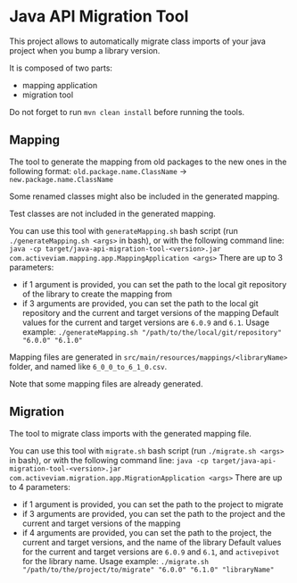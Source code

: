 # Java API Migration Tool

This project allows to automatically migrate class imports of your java project when you bump a library version.

It is composed of two parts:
 - mapping application
 - migration tool

Do not forget to run `mvn clean install` before running the tools.

## Mapping

The tool to generate the mapping from old packages to the new ones in the following format:
`old.package.name.ClassName` -> `new.package.name.ClassName`

Some renamed classes might also be included in the generated mapping.

Test classes are not included in the generated mapping.

You can use this tool with `generateMapping.sh` bash script (run `./generateMapping.sh <args>` in bash), or with the following command line:
`java -cp target/java-api-migration-tool-<version>.jar com.activeviam.mapping.app.MappingApplication <args>`
There are up to 3 parameters:
 - if 1 argument is provided, you can set the path to the local git repository of the library to create the mapping from
 - if 3 arguments are provided, you can set the path to the local git repository and the current and target versions of the mapping
Default values for the current and target versions are `6.0.9` and `6.1`.
Usage example: `./generateMapping.sh "/path/to/the/local/git/repository" "6.0.0" "6.1.0"`

Mapping files are generated in `src/main/resources/mappings/<libraryName>` folder, and named like `6_0_0_to_6_1_0.csv`.

Note that some mapping files are already generated.

## Migration

The tool to migrate class imports with the generated mapping file.

You can use this tool with `migrate.sh` bash script (run `./migrate.sh <args>` in  bash), or with the following command line:
`java -cp target/java-api-migration-tool-<version>.jar com.activeviam.migration.app.MigrationApplication <args>`
There are up to 4 parameters:
 - if 1 argument is provided, you can set the path to the project to migrate
 - if 3 arguments are provided, you can set the path to the project and the current and target versions of the mapping
 - if 4 arguments are provided, you can set the path to the project, the current and target versions, and the name of the library
Default values for the current and target versions are `6.0.9` and `6.1`, and `activepivot` for the library name.
Usage example: `./migrate.sh "/path/to/the/project/to/migrate" "6.0.0" "6.1.0" "libraryName"`
